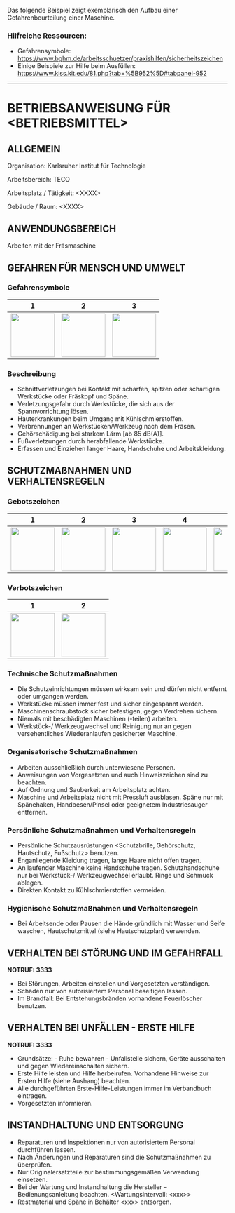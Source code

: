 Das folgende Beispiel zeigt exemplarisch den Aufbau einer Gefahrenbeurteilung einer Maschine. 

### Hilfreiche Ressourcen:
- Gefahrensymbole: https://www.bghm.de/arbeitsschuetzer/praxishilfen/sicherheitszeichen
- Einige Beispiele zur Hilfe beim Ausfüllen: https://www.kiss.kit.edu/81.php?tab=%5B952%5D#tabpanel-952

____


# BETRIEBSANWEISUNG FÜR \<BETRIEBSMITTEL\>

## ALLGEMEIN
Organisation: Karlsruher Institut für Technologie

Arbeitsbereich: TECO

Arbeitsplatz / Tätigkeit: \<XXXX\>

Gebäude / Raum: \<XXXX\>

## ANWENDUNGSBEREICH
Arbeiten mit der Fräsmaschine

## GEFAHREN FÜR MENSCH UND UMWELT
### Gefahrensymbole
1 |  2 | 3
:-------------------------:|:-------------------------:|:-------------------------:
<img src="https://www.bghm.de/fileadmin/user_upload/Arbeitsschuetzer/Praxishilfen/Sicherheitszeichen/warn/W024%20Warnung%20vor%20Handverletzungen.jpg" data-canonical-src="https://www.bghm.de/fileadmin/user_upload/Arbeitsschuetzer/Praxishilfen/Sicherheitszeichen/warn/W024%20Warnung%20vor%20Handverletzungen.jpg" width="100" /> | <img src="https://www.bghm.de/fileadmin/user_upload/Arbeitsschuetzer/Praxishilfen/Sicherheitszeichen/warn/W025%20Warnung%20vor%20gegenl%C3%A4ufigen%20Rollen.jpg" data-canonical-src="https://www.bghm.de/fileadmin/user_upload/Arbeitsschuetzer/Praxishilfen/Sicherheitszeichen/warn/W025%20Warnung%20vor%20gegenl%C3%A4ufigen%20Rollen.jpg" width="100" /> | <img src="https://www.bghm.de/fileadmin/user_upload/Arbeitsschuetzer/Praxishilfen/Sicherheitszeichen/warn/W017%20Warnung%20vor%20hei%C3%9Fer%20Oberfl%C3%A4che.jpg" data-canonical-src="https://www.bghm.de/fileadmin/user_upload/Arbeitsschuetzer/Praxishilfen/Sicherheitszeichen/warn/W017%20Warnung%20vor%20hei%C3%9Fer%20Oberfl%C3%A4che.jpg" width="100" />

### Beschreibung
-	Schnittverletzungen bei Kontakt mit scharfen, spitzen oder schartigen Werkstücke oder Fräskopf und Späne.
-	Verletzungsgefahr durch Werkstücke, die sich aus der Spannvorrichtung lösen.
- Hauterkrankungen beim Umgang mit Kühlschmierstoffen.
- Verbrennungen an Werkstücken/Werkzeug nach dem Fräsen.
- Gehörschädigung bei starkem Lärm [ab 85 dB(A)].
- Fußverletzungen durch herabfallende Werkstücke.
- Erfassen und Einziehen langer Haare, Handschuhe und Arbeitskleidung.


## SCHUTZMAßNAHMEN UND VERHALTENSREGELN
### Gebotszeichen
1 |  2 | 3 | 4 | 5  
:-------------------------:|:-------------------------:|:-------------------------:|:-------------------------:|:-------------------------:
<img src="https://www.bghm.de/fileadmin/user_upload/Arbeitsschuetzer/Praxishilfen/Sicherheitszeichen/gebote/M004_Augenschutz-benutzen.jpg" data-canonical-src="https://www.bghm.de/fileadmin/user_upload/Arbeitsschuetzer/Praxishilfen/Sicherheitszeichen/gebote/M004_Augenschutz-benutzen.jpg" width="100" /> | <img src="https://www.bghm.de/fileadmin/user_upload/Arbeitsschuetzer/Praxishilfen/Sicherheitszeichen/gebote/M003_Gehoerschutz-benutzen.jpg" data-canonical-src="https://www.bghm.de/fileadmin/user_upload/Arbeitsschuetzer/Praxishilfen/Sicherheitszeichen/gebote/M003_Gehoerschutz-benutzen.jpg" width="100" /> | <img src="https://www.bghm.de/fileadmin/user_upload/Arbeitsschuetzer/Praxishilfen/Sicherheitszeichen/gebote/M008_Fussschutz-benutzen.jpg" data-canonical-src="https://www.bghm.de/fileadmin/user_upload/Arbeitsschuetzer/Praxishilfen/Sicherheitszeichen/gebote/M008_Fussschutz-benutzen.jpg" width="100" /> | <img src="https://www.bghm.de/fileadmin/user_upload/Arbeitsschuetzer/Praxishilfen/Sicherheitszeichen/gebote/M011-Haende-waschen.jpg" data-canonical-src="https://www.bghm.de/fileadmin/user_upload/Arbeitsschuetzer/Praxishilfen/Sicherheitszeichen/gebote/M011-Haende-waschen.jpg" width="100" /> | <img src="https://www.bghm.de/fileadmin/user_upload/Arbeitsschuetzer/Praxishilfen/Sicherheitszeichen/gebote/M022%20Hautschutzmittel%20benutzen.jpg" data-canonical-src="https://www.bghm.de/fileadmin/user_upload/Arbeitsschuetzer/Praxishilfen/Sicherheitszeichen/gebote/M022%20Hautschutzmittel%20benutzen.jpg" width="100" />

### Verbotszeichen
1 | 2
:-------------------------:|:-------------------------:
<img src="https://www.bghm.de/fileadmin/user_upload/Arbeitsschuetzer/Praxishilfen/Sicherheitszeichen/verbote/P010%20Ber%C3%BChren%20verboten.jpg" data-canonical-src="https://www.bghm.de/fileadmin/user_upload/Arbeitsschuetzer/Praxishilfen/Sicherheitszeichen/verbote/P010%20Ber%C3%BChren%20verboten.jpg" width="100" /> | <img src="https://www.bghm.de/fileadmin/user_upload/Arbeitsschuetzer/Praxishilfen/Sicherheitszeichen/verbote/P028%20Benutzen%20von%20Handschuhen%20verboten.jpg"  data-canonical-src="https://www.bghm.de/fileadmin/user_upload/Arbeitsschuetzer/Praxishilfen/Sicherheitszeichen/verbote/P028%20Benutzen%20von%20Handschuhen%20verboten.jpg" width="100" /> 


### Technische Schutzmaßnahmen 
- Die Schutzeinrichtungen müssen wirksam sein und dürfen nicht entfernt oder umgangen werden.
- Werkstücke müssen immer fest und sicher eingespannt werden.
- Maschinenschraubstock sicher befestigen, gegen Verdrehen sichern.
- Niemals mit beschädigten Maschinen (-teilen) arbeiten. 
- Werkstück-/ Werkzeugwechsel und Reinigung nur an gegen versehentliches Wiederanlaufen gesicherter Maschine.

### Organisatorische Schutzmaßnahmen
- Arbeiten ausschließlich durch unterwiesene Personen.
- Anweisungen von Vorgesetzten und auch Hinweiszeichen sind zu beachten.
- Auf Ordnung und Sauberkeit am Arbeitsplatz achten.
- Maschine und Arbeitsplatz nicht mit Pressluft ausblasen. Späne nur mit Spänehaken, Handbesen/Pinsel oder geeignetem Industriesauger entfernen.

### Persönliche Schutzmaßnahmen und Verhaltensregeln
- Persönliche Schutzausrüstungen \<Schutzbrille, Gehörschutz, Hautschutz, Fußschutz\> benutzen.
- Enganliegende Kleidung tragen, lange Haare nicht offen tragen.
- An laufender Maschine keine Handschuhe tragen. Schutzhandschuhe nur bei Werkstück-/ Werkzeugwechsel erlaubt. Ringe und Schmuck ablegen. 
- Direkten Kontakt zu Kühlschmierstoffen vermeiden.

### Hygienische Schutzmaßnahmen und Verhaltensregeln
- Bei Arbeitsende oder Pausen die Hände gründlich mit Wasser und Seife waschen, Hautschutzmittel (siehe Hautschutzplan) verwenden.



## VERHALTEN BEI STÖRUNG UND IM GEFAHRFALL
**NOTRUF: 3333**
- Bei Störungen, Arbeiten einstellen und Vorgesetzten verständigen.
- Schäden nur von autorisiertem Personal beseitigen lassen.
- Im Brandfall: Bei Entstehungsbränden vorhandene Feuerlöscher benutzen.


## VERHALTEN BEI UNFÄLLEN - ERSTE HILFE
**NOTRUF: 3333**
- Grundsätze:  -  Ruhe bewahren   -  Unfallstelle sichern, Geräte ausschalten und gegen Wiedereinschalten sichern.
- Erste Hilfe leisten und Hilfe herbeirufen. Vorhandene Hinweise zur Ersten Hilfe (siehe Aushang) beachten.
- Alle durchgeführten Erste-Hilfe-Leistungen immer im Verbandbuch eintragen.
- Vorgesetzten informieren.

## INSTANDHALTUNG UND ENTSORGUNG
- Reparaturen und Inspektionen nur von autorisiertem Personal durchführen lassen.
- Nach Änderungen und Reparaturen sind die Schutzmaßnahmen zu überprüfen.
- Nur Originalersatzteile zur bestimmungsgemäßen Verwendung einsetzen.
- Bei der Wartung und Instandhaltung die Hersteller – Bedienungsanleitung beachten. \<Wartungsintervall: \<xxx\>\>
- Restmaterial und Späne in Behälter \<xxx\> entsorgen.

